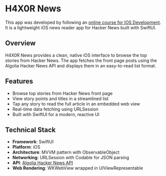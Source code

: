 # H4X0R News

This app was developed by following an [online course for IOS Development](https://www.udemy.com/course/ios-13-app-development-bootcamp/?couponCode=25BBPMXINACTIVE). It is a lightweight iOS news reader app for Hacker News built with SwiftUI.

## Overview

H4X0R News provides a clean, native iOS interface to browse the top stories from Hacker News. The app fetches the front page posts using the Algolia Hacker News API and displays them in an easy-to-read list format.

## Features

- Browse top stories from Hacker News front page
- View story points and titles in a streamlined list
- Tap any story to read the full article in an embedded web view
- Real-time data fetching using URLSession
- Built with SwiftUI for a modern, reactive UI

## Technical Stack

- **Framework**: SwiftUI
- **Platform**: iOS
- **Architecture**: MVVM pattern with ObservableObject
- **Networking**: URLSession with Codable for JSON parsing
- **API**: [Algolia Hacker News API](http://hn.algolia.com/api/v1/search?tags=front_page)
- **Web Rendering**: WKWebView wrapped in UIViewRepresentable
